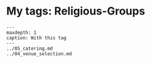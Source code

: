 # My tags: Religious-Groups

```{toctree}
---
maxdepth: 1
caption: With this tag
---
../05_catering.md
../04_venue_selection.md
```
